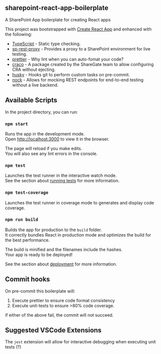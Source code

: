 ## sharepoint-react-app-boilerplate

A SharePoint App boilerplate for creating React apps

This project was bootstrapped with [Create React App](https://github.com/facebook/create-react-app) and enhanced with the following:

- [TypeScript](https://www.typescriptlang.org/) - Static type checking.
- [sp-rest-proxy](https://github.com/koltyakov/sp-rest-proxy) - Provides a proxy to a SharePoint environment for live testing.
- [prettier](https://prettier.io/) - Why lint when you can auto-fomat your code?
- [craco](https://github.com/sharegate/craco) - A package created by the ShareGate team to allow configuring CRA without ejecting.
- [husky](https://github.com/typicode/husky) - Hooks git to perform custom tasks on pre-commit.
- [nock](https://github.com/nock/nock) - Allows for mocking REST endpoints for end-to-end testing without a live backend.

## Available Scripts

In the project directory, you can run:

### `npm start`

Runs the app in the development mode.<br>
Open [http://localhost:3000](http://localhost:3000) to view it in the browser.

The page will reload if you make edits.<br>
You will also see any lint errors in the console.

### `npm test`

Launches the test runner in the interactive watch mode.<br>
See the section about [running tests](https://facebook.github.io/create-react-app/docs/running-tests) for more information.

### `npm test-coverage`

Launches the test runner in coverage mode to generates and display code coverage.

### `npm run build`

Builds the app for production to the `build` folder.<br>
It correctly bundles React in production mode and optimizes the build for the best performance.

The build is minified and the filenames include the hashes.<br>
Your app is ready to be deployed!

See the section about [deployment](https://facebook.github.io/create-react-app/docs/deployment) for more information.

## Commit hooks

On pre-commit this boilerplate will:

1. Execute prettier to ensure code format consistency
2. Execute unit-tests to ensure >80% code coverage.

if either of the above fail, the commit will not succeed.

## Suggested VSCode Extensions

The `jest` extension will allow for interactive debugging when executing unit tests (?)
